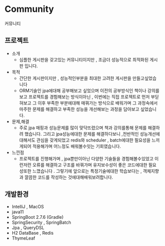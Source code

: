 # Community 
커뮤니티 

## 프로젝트
- 소개
  * 심플한 게시판을 갖고있는 커뮤니티이지만 , 조금더 성능적으로 최적화된 게시판 입니다. 
- 목적
  * 간단한 게시판이지만 , 성능적인부분을 최대한 고려한 게시판을 만들고싶었습니다 
  * ORM기술인 jpa에대해 공부해보고 싶었으며 이전의 공부방식인 책이나 강의를보고 프로젝트를 경험해보는 방식이아닌 , 이번에는 직접 프로젝트로 먼저 부딛혀보고 그 이후 부족한 부분에대해 매꿔가는 방식으로 배워가며 그 과정속에서 마주한 문제를 해결하고 부족한 성능을 개선해보는 과정을 담아보고 싶었습니다. 
- 문제,해결 
  * 주로 jpa 매핑과 성능문제를 많이 맞닥뜨렸으며 책과 강의를통해 문제를 해결하려 했습니다. 그리고 jpa성능에대한 문제를 해결하다보니 ,전반적인 성능개선에대해서도 관심을 갖게되었고 redis와 scheduler , batch에대한 필요성을 느끼게되어 적용해가며 어느정도 배워볼수잇는 기회였습니다.
- 느낀점 
  * 프로젝트를 진행해가며 , jpa뿐만이아닌 다양한 기술들을 경험해볼수있었고 이런저런 오류를 해결하고 구조를 바꿔가며 유지보수성이 좋은 코드에대한  필요성또한 느꼈습니다 . 그렇기에 앞으로는 특정기술에대한 학습보다는 , 객체지향과  깔끔한 코드를 작성하는 것에대해배워보려합니다.   

## 개발환경 
- IntelliJ , MacOS 
- java11 
- SpringBoot 2.7.6 (Gradle)
- SpringSecurity  , SpringBatch 
- Jpa , QueryDSL 
- H2 DataBase , Redis
- ThymeLeaf



